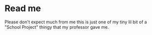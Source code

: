 # Read me
Please don't expect much from me this is just one of my tiny lil bit of a "School Project" thingy that my professor gave me.

